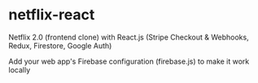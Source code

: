 # netflix-react
Netflix 2.0 (frontend clone) with React.js (Stripe Checkout &amp; Webhooks, Redux, Firestore, Google Auth)

Add your web app's Firebase configuration (firebase.js) to make it work locally
